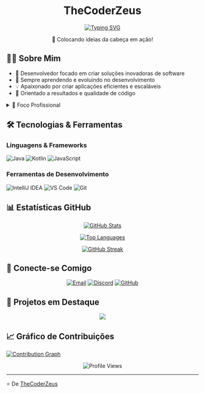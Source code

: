<div align="center">
  <h1>TheCoderZeus</h1>
  
  [![Typing SVG](https://readme-typing-svg.herokuapp.com/?lines=Software+Developer;Problem+Solver;Innovation+Enthusiast&center=true&width=400&height=50)](https://git.io/typing-svg)
  
  <p>🚀 Colocando ideias da cabeça em ação!</p>
</div>

## 👨‍💻 Sobre Mim

- 🔭 Desenvolvedor focado em criar soluções inovadoras de software
- 🌱 Sempre aprendendo e evoluindo no desenvolvimento
- 💡 Apaixonado por criar aplicações eficientes e escaláveis
- 🎯 Orientado a resultados e qualidade de código

<details>
<summary>🎯 Foco Profissional</summary>

- Backend Development
- Mobile Development
- Software Architecture
- Clean Code Practices
</details>

## 🛠️ Tecnologias & Ferramentas

### Linguagens & Frameworks
![Java](https://img.shields.io/badge/Java-%23ED8B00.svg?style=for-the-badge&logo=java&logoColor=white)
![Kotlin](https://img.shields.io/badge/Kotlin-%237F52FF.svg?style=for-the-badge&logo=kotlin&logoColor=white)
![JavaScript](https://img.shields.io/badge/JavaScript-%23323330.svg?style=for-the-badge&logo=javascript&logoColor=%23F7DF1E)

### Ferramentas de Desenvolvimento
![IntelliJ IDEA](https://img.shields.io/badge/IntelliJ_IDEA-%23000000.svg?style=for-the-badge&logo=intellij-idea&logoColor=white)
![VS Code](https://img.shields.io/badge/VS_Code-%23007ACC.svg?style=for-the-badge&logo=visual-studio-code&logoColor=white)
![Git](https://img.shields.io/badge/Git-%23F05032.svg?style=for-the-badge&logo=git&logoColor=white)

## 📊 Estatísticas GitHub

<div align="center">

[![GitHub Stats](https://github-readme-stats.vercel.app/api?username=TheCoderZeus&show_icons=true&theme=dracula&include_all_commits=true&count_private=true&hide_border=true)](https://github.com/TheCoderZeus)

[![Top Languages](https://github-readme-stats.vercel.app/api/top-langs/?username=TheCoderZeus&layout=compact&langs_count=7&theme=dracula&hide_border=true)](https://github.com/TheCoderZeus)

[![GitHub Streak](https://github-readme-streak-stats.herokuapp.com/?user=TheCoderZeus&theme=dracula&hide_border=true)](https://github.com/TheCoderZeus)

</div>

## 🤝 Conecte-se Comigo

<div align="center">

[![Email](https://img.shields.io/badge/Email-D14836?style=for-the-badge&logo=gmail&logoColor=white)](mailto:seu-email@exemplo.com)
[![Discord](https://img.shields.io/badge/Discord-%237289DA.svg?style=for-the-badge&logo=discord&logoColor=white)](https://discord.com/users/1251620136100560907)
[![GitHub](https://img.shields.io/badge/GitHub-%23121011.svg?style=for-the-badge&logo=github&logoColor=white)](https://github.com/TheCoderZeus)

</div>

## 🎯 Projetos em Destaque

<div align="center">
  <!-- Adicione seus projetos! Exemplo: -->
  <a href="https://github.com/TheCoderZeus/SyntPanel">
    <img src="https://github-readme-stats.vercel.app/api/pin/?username=TheCoderZeus&repo=SyntPanel&theme=dracula" />
  </a>
  <!-- Adicione mais projetos se desejar -->
</div>

## 📈 Gráfico de Contribuições

[![Contribution Graph](https://activity-graph.herokuapp.com/graph?username=TheCoderZeus&theme=dracula&hide_border=true)](https://github.com/TheCoderZeus)

<div align="center">

![Profile Views](https://komarev.com/ghpvc/?username=TheCoderZeus&color=blueviolet&style=flat-square)

</div>

---

⭐️ De [TheCoderZeus](https://github.com/TheCoderZeus)
